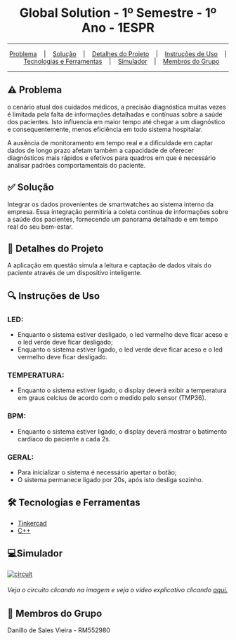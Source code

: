 <h1 align="center">Global Solution - 1º Semestre - 1º Ano - 1ESPR</h1>

<hr/>

<p align="center">
  <a href="#warning-Problema">Problema</a>
  &nbsp;&nbsp;&nbsp;|&nbsp;&nbsp;&nbsp;
  <a href="#white_check_mark-Solução">Solução</a>
  &nbsp;&nbsp;&nbsp;|&nbsp;&nbsp;&nbsp;
  <a href="#pencil-Detalhes-do-Projeto">Detalhes do Projeto</a>
  &nbsp;&nbsp;&nbsp;|&nbsp;&nbsp;&nbsp;
  <a href="#mag-Instruções-de-Uso">Instruções de Uso</a>
  &nbsp;&nbsp;&nbsp;|&nbsp;&nbsp;&nbsp;
  <a href="#hammer_and_wrench-Tecnologias-e-Ferramentas">Tecnologias e Ferramentas</a>
  &nbsp;&nbsp;&nbsp;|&nbsp;&nbsp;&nbsp;
  <a href="#computer-Simulador">Simulador</a>
  &nbsp;&nbsp;&nbsp;|&nbsp;&nbsp;&nbsp;
  <a href="#busts_in_silhouette-Membros-do-Grupo">Membros do Grupo</a>
</p>

<hr/>

## :warning: Problema
o cenário atual dos cuidados médicos, a precisão diagnóstica muitas vezes é limitada pela falta de informações detalhadas e contínuas sobre a saúde dos pacientes. Isto influencia em maior tempo até chegar a um diagnóstico e consequentemente, menos eficiência em todo sistema hospitalar.

A ausência de monitoramento em tempo real e a dificuldade em captar dados de longo prazo afetam também a capacidade de oferecer diagnósticos mais rápidos e efetivos para quadros em que é necessário analisar padrões comportamentais do paciente.

## :white_check_mark: Solução
Integrar os dados provenientes de smartwatches ao sistema interno da empresa. Essa integração permitiria a coleta contínua de informações sobre a saúde dos pacientes, fornecendo um panorama detalhado e em tempo real do seu bem-estar.

## :pencil: Detalhes do Projeto 
A aplicação em questão simula a leitura e captação de dados vitais do paciente através de um dispositivo inteligente.

## :mag: Instruções de Uso
### LED:
<ul>
<li>Enquanto o sistema estiver desligado, o led vermelho deve ficar aceso e o led verde deve ficar desligado;</li>
<li>Enquanto o sistema estiver ligado, o led verde deve ficar aceso e o led vermelho deve ficar desligado.</li> 
</ul>

### TEMPERATURA:
<ul>
<li>Enquanto o sistema estiver ligado, o display deverá exibir a temperatura em graus celcius de acordo com o medido pelo sensor (TMP36).</li>
</ul>

### BPM:
<ul>
<li>Enquanto o sistema estiver ligado, o display deverá mostrar o batimento cardíaco do paciente a cada 2s.</li>
</ul>

### GERAL: 
<ul>
<li>Para inicializar o sistema é necessário apertar o botão;</li>
<li>O sistema permanece ligado por 20s, após isto desliga sozinho.</li>
</ul>




## :hammer_and_wrench: Tecnologias e Ferramentas
* [Tinkercad](https://www.tinkercad.com/)
* [C++](https://pt.wikipedia.org/wiki/C%2B%2B)
  
## :computer:Simulador
<a href="https://www.tinkercad.com/things/8s3Vzk7ef3L-medidor-de-batimentos-cardiacos" target="_blank">
  <img src="" alt="circuit" />
</a>
<h6>Veja o circuito clicando na imagem e veja o vídeo explicativo clicando <a href="https://drive.google.com/file/d/1pAHMPnv_nKahRPtLDKXdmldR5bdx1104/view?usp=sharing">aqui.</a></h6>

## :busts_in_silhouette: Membros do Grupo
Danillo de Sales Vieira - RM552980


